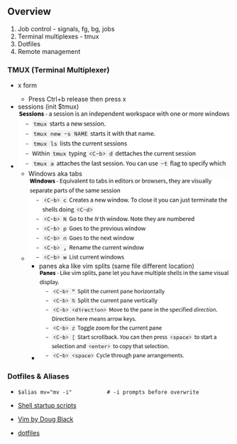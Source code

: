 ## Overview

1. Job control - signals, fg, bg, jobs
2. Terminal multiplexes - tmux
3. Dotfiles
4. Remote management

### TMUX (Terminal Multiplexer)

- <C-b>x form
	- Press Ctrl+b release then press x
- sessions (init $tmux)
- ![sessions](session.png)
	- Windows aka tabs
	- ![windows](window.png)
		- panes aka like vim splits (same file different location)
		- ![panes](panes.png) 

### Dotfiles & Aliases

* `$alias mv="mv -i"           # -i prompts before overwrite`

* [Shell startup scripts](https://blog.flowblok.id.au/2013-02/shell-startup-scripts.html)
* [Vim by Doug Black](https://dougblack.io/words/a-good-vimrc.html)
* [dotfiles](https://dotfiles.github.io/utilities)

